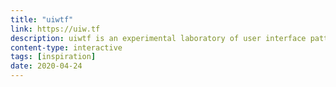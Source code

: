 ```yaml
---
title: "uiwtf"
link: https://uiw.tf
description: uiwtf is an experimental laboratory of user interface patterns and interactions that make you think
content-type: interactive
tags: [inspiration]
date: 2020-04-24
---
```

